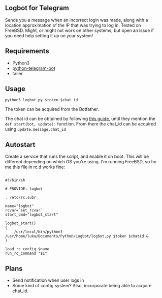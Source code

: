 ## Logbot for Telegram

Sends you a message when an incorrect login was made, along with a location approximation of the IP that was trying to log in. Tested on FreeBSD. Might, or might not work on other systems, but open an issue if you need help setting it up on your system!

## Requirements

* Python3
* [python-telegram-bot](https://github.com/python-telegram-bot/python-telegram-bot)
* tailer

## Usage

`python3 logbot.py $token $chat_id`

The token can be acquired from the Botfather.

The chat id can be obtained by following [this guide](https://github.com/python-telegram-bot/python-telegram-bot/wiki/Extensions-%E2%80%93-Your-first-Bot), until they mention the `def start(bot, update):` function. From there the chat_id can be acquired using `update.message.chat_id`

## Autostart

Create a service that runs the script, and enable it on boot. This will be different depending on which OS you're using. I'm running FreeBSD, so for me this file in rc.d works fine:

```

#!/bin/sh

# PROVIDE: logbot

. /etc/rc.subr

name="logbot"
rcvar=`set_rcvar`
start_cmd="logbot_start"

logbot_start()
{
    /usr/local/bin/python3 /usr/home/luka/Documents/Python/Logbot/logbot.py $token $chatid &
}

load_rc_config $name
run_rc_command "$1"

```

## Plans

* Send notification when user logs in
* Some kind of config system? Also, incorporate being able to acquire chat_id.

